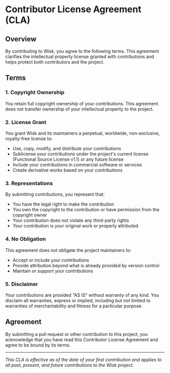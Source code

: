 # Contributor License Agreement (CLA)

## Overview

By contributing to Wisk, you agree to the following terms. This agreement clarifies the intellectual property license granted with contributions and helps protect both contributors and the project.

## Terms

### 1. Copyright Ownership

You retain full copyright ownership of your contributions. This agreement does not transfer ownership of your intellectual property to the project.

### 2. License Grant

You grant Wisk and its maintainers a perpetual, worldwide, non-exclusive, royalty-free license to:

- Use, copy, modify, and distribute your contributions
- Sublicense your contributions under the project's current license (Functional Source License v1.1) or any future license
- Include your contributions in commercial software or services
- Create derivative works based on your contributions

### 3. Representations

By submitting contributions, you represent that:

- You have the legal right to make the contribution
- You own the copyright to the contribution or have permission from the copyright owner
- Your contribution does not violate any third-party rights
- Your contribution is your original work or properly attributed

### 4. No Obligation

This agreement does not obligate the project maintainers to:

- Accept or include your contributions
- Provide attribution beyond what is already provided by version control
- Maintain or support your contributions

### 5. Disclaimer

Your contributions are provided "AS IS" without warranty of any kind. You disclaim all warranties, express or implied, including but not limited to warranties of merchantability and fitness for a particular purpose.

## Agreement

By submitting a pull request or other contribution to this project, you acknowledge that you have read this Contributor License Agreement and agree to be bound by its terms.

---

_This CLA is effective as of the date of your first contribution and applies to all past, present, and future contributions to the Wisk project._

